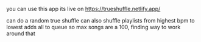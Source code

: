 you can use this app its live on https://trueshuffle.netlify.app/

can do a random true shuffle
can also shuffle playlists from highest bpm to lowest
adds all to queue so max songs are a 100, finding way to work around that
